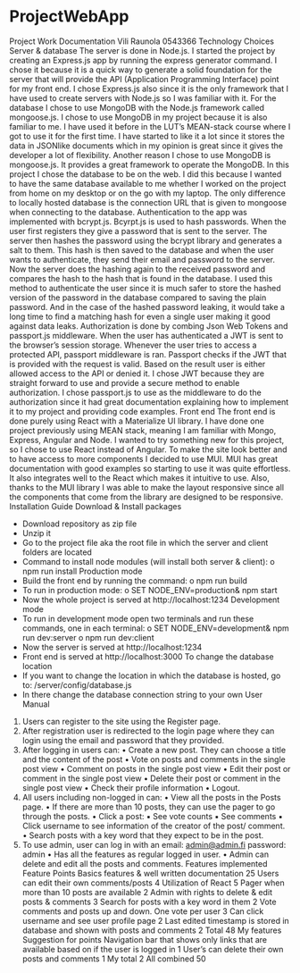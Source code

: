 # ProjectWebApp

Project Work Documentation
Vili Raunola 0543366
Technology Choices
Server & database
The server is done in Node.js. I started the project by creating an Express.js app by running the express
generator command. I chose it because it is a quick way to generate a solid foundation for the server that
will provide the API (Application Programming Interface) point for my front end. I chose Express.js also
since it is the only framework that I have used to create servers with Node.js so I was familiar with it.
For the database I chose to use MongoDB with the Node.js framework called mongoose.js. I chose to use
MongoDB in my project because it is also familiar to me. I have used it before in the LUT’s MEAN-stack
course where I got to use it for the first time. I have started to like it a lot since it stores the data in JSONlike documents which in my opinion is great since it gives the developer a lot of flexibility. Another reason I
chose to use MongoDB is mongoose.js. It provides a great framework to operate the MongoDB. In this
project I chose the database to be on the web. I did this because I wanted to have the same database
available to me whether I worked on the project from home on my desktop or on the go with my laptop.
The only difference to locally hosted database is the connection URL that is given to mongoose when
connecting to the database.
Authentication to the app was implemented with bcrypt.js. Bcyrpt.js is used to hash passwords. When the
user first registers they give a password that is sent to the server. The server then hashes the password
using the bcrypt library and generates a salt to them. This hash is then saved to the database and when the
user wants to authenticate, they send their email and password to the server. Now the server does the
hashing again to the received password and compares the hash to the hash that is found in the database. I
used this method to authenticate the user since it is much safer to store the hashed version of the
password in the database compared to saving the plain password. And in the case of the hashed password
leaking, it would take a long time to find a matching hash for even a single user making it good against data
leaks.
Authorization is done by combing Json Web Tokens and passport.js middleware. When the user has
authenticated a JWT is sent to the browser’s session storage. Whenever the user tries to access a protected
API, passport middleware is ran. Passport checks if the JWT that is provided with the request is valid. Based
on the result user is either allowed access to the API or denied it. I chose JWT because they are straight
forward to use and provide a secure method to enable authorization. I chose passport.js to use as the 
middleware to do the authorization since it had great documentation explaining how to implement it to my
project and providing code examples.
Front end
The front end is done purely using React with a Materialize UI library. I have done one project previously
using MEAN stack, meaning I am familiar with Mongo, Express, Angular and Node. I wanted to try
something new for this project, so I chose to use React instead of Angular. To make the site look better and
to have access to more components I decided to use MUI. MUI has great documentation with good
examples so starting to use it was quite effortless. It also integrates well to the React which makes it
intuitive to use. Also, thanks to the MUI library I was able to make the layout responsive since all the
components that come from the library are designed to be responsive.
Installation Guide
Download & Install packages
- Download repository as zip file
- Unzip it
- Go to the project file aka the root file in which the server and client folders are located
- Command to install node modules (will install both server & client):
o npm run install
Production mode
- Build the front end by running the command:
o npm run build
- To run in production mode:
o SET NODE_ENV=production& npm start
- Now the whole project is served at http://localhost:1234
Development mode
- To run in development mode open two terminals and run these commands, one in each terminal:
o SET NODE_ENV=development& npm run dev:server
o npm run dev:client
- Now the server is served at http://localhost:1234
- Front end is served at http://localhost:3000
To change the database location
- If you want to change the location in which the database is hosted, go to:
/server/config/database.js
- In there change the database connection string to your own
User Manual
1. Users can register to the site using the Register page.
2. After registration user is redirected to the login page where they can login using the email and
password that they provided.
3. After logging in users can:
• Create a new post. They can choose a title and the content of the post
• Vote on posts and comments in the single post view
• Comment on posts in the single post view
• Edit their post or comment in the single post view
• Delete their post or comment in the single post view
• Check their profile information
• Logout.
4. All users including non-logged in can:
• View all the posts in the Posts page.
• If there are more than 10 posts, they can use the pager to go through the posts.
• Click a post:
▪ See vote counts
▪ See comments
▪ Click username to see information of the creator of the post/ comment.
• Search posts with a key word that they expect to be in the post.
5. To use admin, user can log in with an email: admin@admin.fi password: admin
• Has all the features as regular logged in user.
• Admin can delete and edit all the posts and comments.
Features implemented
Feature Points
Basics features & well written documentation 25
Users can edit their own comments/posts 4
Utilization of React 5
Pager when more than 10 posts are available 2
Admin with rights to delete & edit posts & comments 3
Search for posts with a key word in them 2
Vote comments and posts up and down. One vote per user 3
Can click username and see user profile page 2
Last edited timestamp is stored in database and shown with posts and comments 2
Total 48
My features Suggestion for points
Navigation bar that shows only links that are available based on if the user is logged in 1
User’s can delete their own posts and comments 1
My total 2
All combined 50
